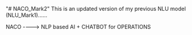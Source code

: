 "# NACO_Mark2" 
This is an updated version of my previous NLU model (NLU_Mark1)......

NACO ----> NLP based AI + CHATBOT for OPERATIONS
